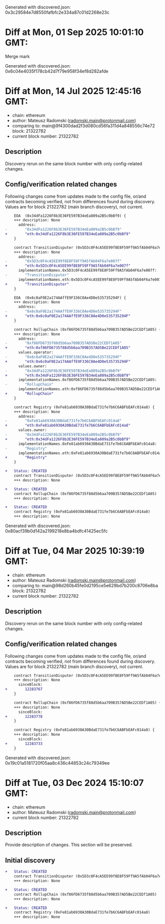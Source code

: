 Generated with discovered.json: 0x3c29584e7d8550fafbfc2e334a87c01d2268e23c

# Diff at Mon, 01 Sep 2025 10:01:10 GMT:

Merge mark

Generated with discovered.json: 0x6c04e4035f178cb42d7f79e958f34ef8d282afde

# Diff at Mon, 14 Jul 2025 12:45:16 GMT:

- chain: ethereum
- author: Mateusz Radomski (<radomski.main@protonmail.com>)
- comparing to: main@9f4300dad2f3d080cd56fa311d4a848556c74e72 block: 21322782
- current block number: 21322782

## Description

Discovery rerun on the same block number with only config-related changes.

## Config/verification related changes

Following changes come from updates made to the config file,
or/and contracts becoming verified, not from differences found during
discovery. Values are for block 21322782 (main branch discovery), not current.

```diff
    EOA  (0x34dFa1226F8b3E36FE597B34eEa809a2B5c0bBf9) {
    +++ description: None
      address:
-        "0x34dFa1226F8b3E36FE597B34eEa809a2B5c0bBf9"
+        "eth:0x34dFa1226F8b3E36FE597B34eEa809a2B5c0bBf9"
    }
```

```diff
    contract TransitionDisputer (0x5D3c0F4cA5EE99f8E8F59Ff9A5fAb04F6a7e007f) {
    +++ description: None
      address:
-        "0x5D3c0F4cA5EE99f8E8F59Ff9A5fAb04F6a7e007f"
+        "eth:0x5D3c0F4cA5EE99f8E8F59Ff9A5fAb04F6a7e007f"
      implementationNames.0x5D3c0F4cA5EE99f8E8F59Ff9A5fAb04F6a7e007f:
-        "TransitionDisputer"
      implementationNames.eth:0x5D3c0F4cA5EE99f8E8F59Ff9A5fAb04F6a7e007f:
+        "TransitionDisputer"
    }
```

```diff
    EOA  (0x6c0aF0E2a174AAffE9F336C0Ae4D0e535735294F) {
    +++ description: None
      address:
-        "0x6c0aF0E2a174AAffE9F336C0Ae4D0e535735294F"
+        "eth:0x6c0aF0E2a174AAffE9F336C0Ae4D0e535735294F"
    }
```

```diff
    contract RollupChain (0xf86FD6735f88d5b6aa709B357AD5Be22CEDf1A05) {
    +++ description: None
      address:
-        "0xf86FD6735f88d5b6aa709B357AD5Be22CEDf1A05"
+        "eth:0xf86FD6735f88d5b6aa709B357AD5Be22CEDf1A05"
      values.operator:
-        "0x6c0aF0E2a174AAffE9F336C0Ae4D0e535735294F"
+        "eth:0x6c0aF0E2a174AAffE9F336C0Ae4D0e535735294F"
      values.owner:
-        "0x34dFa1226F8b3E36FE597B34eEa809a2B5c0bBf9"
+        "eth:0x34dFa1226F8b3E36FE597B34eEa809a2B5c0bBf9"
      implementationNames.0xf86FD6735f88d5b6aa709B357AD5Be22CEDf1A05:
-        "RollupChain"
      implementationNames.eth:0xf86FD6735f88d5b6aa709B357AD5Be22CEDf1A05:
+        "RollupChain"
    }
```

```diff
    contract Registry (0xFe81ab6930A30BdaE731fe7b6C6ABFbEAFc014a8) {
    +++ description: None
      address:
-        "0xFe81ab6930A30BdaE731fe7b6C6ABFbEAFc014a8"
+        "eth:0xFe81ab6930A30BdaE731fe7b6C6ABFbEAFc014a8"
      values.owner:
-        "0x34dFa1226F8b3E36FE597B34eEa809a2B5c0bBf9"
+        "eth:0x34dFa1226F8b3E36FE597B34eEa809a2B5c0bBf9"
      implementationNames.0xFe81ab6930A30BdaE731fe7b6C6ABFbEAFc014a8:
-        "Registry"
      implementationNames.eth:0xFe81ab6930A30BdaE731fe7b6C6ABFbEAFc014a8:
+        "Registry"
    }
```

```diff
+   Status: CREATED
    contract TransitionDisputer (0x5D3c0F4cA5EE99f8E8F59Ff9A5fAb04F6a7e007f)
    +++ description: None
```

```diff
+   Status: CREATED
    contract RollupChain (0xf86FD6735f88d5b6aa709B357AD5Be22CEDf1A05)
    +++ description: None
```

```diff
+   Status: CREATED
    contract Registry (0xFe81ab6930A30BdaE731fe7b6C6ABFbEAFc014a8)
    +++ description: None
```

Generated with discovered.json: 0x80acf39b0d142a2199218e8ba4bdfc41425ec5fc

# Diff at Tue, 04 Mar 2025 10:39:19 GMT:

- chain: ethereum
- author: Mateusz Radomski (<radomski.main@protonmail.com>)
- comparing to: main@98d260b45fe0d2195ce5e629bd7b200c8706e8ba block: 21322782
- current block number: 21322782

## Description

Discovery rerun on the same block number with only config-related changes.

## Config/verification related changes

Following changes come from updates made to the config file,
or/and contracts becoming verified, not from differences found during
discovery. Values are for block 21322782 (main branch discovery), not current.

```diff
    contract TransitionDisputer (0x5D3c0F4cA5EE99f8E8F59Ff9A5fAb04F6a7e007f) {
    +++ description: None
      sinceBlock:
+        12283767
    }
```

```diff
    contract RollupChain (0xf86FD6735f88d5b6aa709B357AD5Be22CEDf1A05) {
    +++ description: None
      sinceBlock:
+        12283778
    }
```

```diff
    contract Registry (0xFe81ab6930A30BdaE731fe7b6C6ABFbEAFc014a8) {
    +++ description: None
      sinceBlock:
+        12283733
    }
```

Generated with discovered.json: 0x19c01a5181720f05aa8c436c44853c24c79349ee

# Diff at Tue, 03 Dec 2024 15:10:07 GMT:

- chain: ethereum
- author: Mateusz Radomski (<radomski.main@protonmail.com>)
- current block number: 21322782

## Description

Provide description of changes. This section will be preserved.

## Initial discovery

```diff
+   Status: CREATED
    contract TransitionDisputer (0x5D3c0F4cA5EE99f8E8F59Ff9A5fAb04F6a7e007f)
    +++ description: None
```

```diff
+   Status: CREATED
    contract RollupChain (0xf86FD6735f88d5b6aa709B357AD5Be22CEDf1A05)
    +++ description: None
```

```diff
+   Status: CREATED
    contract Registry (0xFe81ab6930A30BdaE731fe7b6C6ABFbEAFc014a8)
    +++ description: None
```

